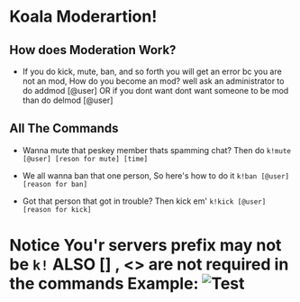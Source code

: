 # Koala Moderartion!

## How does Moderation Work?
- If you do kick, mute, ban, and so forth you will get an error bc you are not an mod, How do you become an mod? well ask an administrator to do addmod [@user] OR if you dont want dont want someone to be mod than do delmod [@user]

## All The Commands

- Wanna mute that peskey member thats spamming chat? Then do ```k!mute [@user] [reson for mute] [time]```

- We all wanna ban that one person, So here's how to do it ```k!ban [@user] [reason for ban]```

- Got that person that got in trouble? Then kick em' ```k!kick [@user] [reason for kick]```













# Notice You'r servers prefix may not be `k!` ALSO  [] , <> are not required in the commands Example: ![Test](https://tea.wheres-my-ta.co/gZy15.png)
